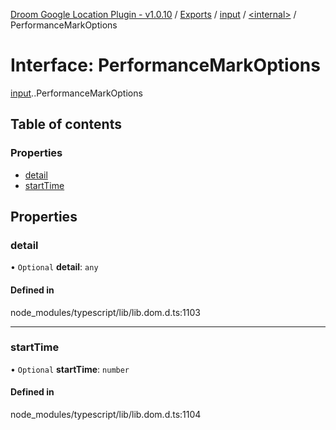[Droom Google Location Plugin - v1.0.10](../README.md) / [Exports](../modules.md) / [input](../modules/input.md) / [<internal\>](../modules/input._internal_.md) / PerformanceMarkOptions

# Interface: PerformanceMarkOptions

[input](../modules/input.md).[<internal>](../modules/input._internal_.md).PerformanceMarkOptions

## Table of contents

### Properties

- [detail](input._internal_.PerformanceMarkOptions.md#detail)
- [startTime](input._internal_.PerformanceMarkOptions.md#starttime)

## Properties

### detail

• `Optional` **detail**: `any`

#### Defined in

node_modules/typescript/lib/lib.dom.d.ts:1103

___

### startTime

• `Optional` **startTime**: `number`

#### Defined in

node_modules/typescript/lib/lib.dom.d.ts:1104
